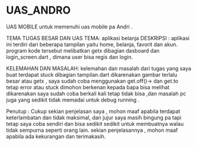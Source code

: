 # UAS_ANDRO
UAS MOBILE untuk memenuhi uas mobile pa Andri . 

TEMA TUGAS BESAR DAN UAS
TEMA: aplikasi belanja 
DESKRIPSI :
aplikasi ini terdiri dari beberapa tampilan yaitu home, belanja, favorit dan akun.
program kode tersebut melibatkan getx dibagian dasboard dan login_screen.dart , dimana user bisa regis dan login.

KELEMAHAN DAN MASALAH:
kelemahan dan masalah dari tugas yang saya buat terdapat stuck dibagian tampilan.dart dikarenakan gambar terlalu besar atau getx , saya sudah coba menggunakan get.off()-> dan get.to tetap error atau stuck
dimohon berkenan kepada bapa bisa melihat dikarenakan saya sudah coba berkali kali tetap tidak bisa ,dan masalah pc juga yang sedikit tidak memadai untuk debug running .

Penutup :
Cukup sekian penjelasan saya , mohon maaf apabila terdapat keterlambatan dan tidak maksimal, dan jujur saya masih bingung pa tapi tetap saya coba sendiri dan bisa sedikit sedikit untuk membuatnya walau tidak sempurna
seperti orang lain. sekian penjelasannya , mohon maaf apabila ada kekurangan dan terimakasih.
